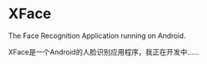 XFace
=====
The Face Recognition Application running on Android.

XFace是一个Android的人脸识别应用程序，我正在开发中......
